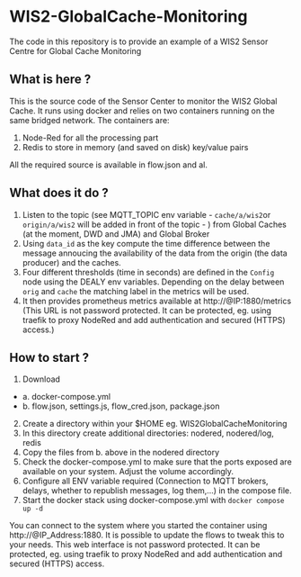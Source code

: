 WIS2-GlobalCache-Monitoring
============================

The code in this repository is to provide an example of a WIS2 Sensor Centre for Global Cache Monitoring

## What is here ?

This is the source code of the Sensor Center to monitor the WIS2 Global Cache.
It runs using docker and relies on two containers running on the same bridged network.
The containers are:
1. Node-Red for all the processing part
2. Redis to store in memory (and saved on disk) key/value pairs 

All the required source is available in flow.json and al.

## What does it do ?

1. Listen to the topic (see MQTT_TOPIC env variable - `cache/a/wis2`or `origin/a/wis2` will be added in front of the topic - ) from Global Caches (at the moment, DWD and JMA) and Global Broker
2. Using `data_id` as the key compute the time difference between the message annoucing the availability of the data from the origin (the data producer) and the caches. 
3. Four different thresholds (time in seconds) are defined in the `Config` node using the DEALY env variables. Depending on the delay between `orig` and `cache` the matching label in the metrics will be used.
4. It then provides prometheus metrics available at http://@IP:1880/metrics (This URL is not password protected. It can be protected, eg. using traefik to proxy NodeRed and add authentication and secured (HTTPS) access.)

## How to start ?

1. Download 
- a. docker-compose.yml
- b. flow.json, settings.js, flow_cred.json, package.json
2. Create a directory within your $HOME eg. WIS2GlobalCacheMonitoring
3. In this directory create additional directories: nodered, nodered/log, redis
4. Copy the files from b. above in the nodered directory
5. Check the docker-compose.yml to make sure that the ports exposed are available on your system. Adjust the volume accordingly.
6. Configure all ENV variable required (Connection to MQTT brokers, delays, whether to republish messages, log them,...) in the compose file.
7. Start the docker stack using docker-compose.yml with `docker compose up -d`
   
You can connect to the system where you started the container using http://@IP_Address:1880. It is possible to update the flows to tweak this to your needs. 
This web interface is not password protected. It can be protected, eg. using traefik to proxy NodeRed and add authentication and secured (HTTPS) access.


